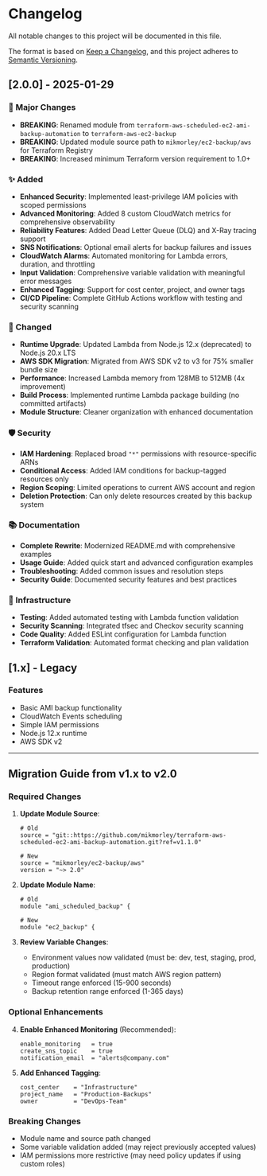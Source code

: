 # Changelog

All notable changes to this project will be documented in this file.

The format is based on [Keep a Changelog](https://keepachangelog.com/en/1.0.0/),
and this project adheres to [Semantic Versioning](https://semver.org/spec/v2.0.0.html).

## [2.0.0] - 2025-01-29

### 🚀 Major Changes
- **BREAKING**: Renamed module from `terraform-aws-scheduled-ec2-ami-backup-automation` to `terraform-aws-ec2-backup`
- **BREAKING**: Updated module source path to `mikmorley/ec2-backup/aws` for Terraform Registry
- **BREAKING**: Increased minimum Terraform version requirement to 1.0+

### ✨ Added
- **Enhanced Security**: Implemented least-privilege IAM policies with scoped permissions
- **Advanced Monitoring**: Added 8 custom CloudWatch metrics for comprehensive observability
- **Reliability Features**: Added Dead Letter Queue (DLQ) and X-Ray tracing support
- **SNS Notifications**: Optional email alerts for backup failures and issues
- **CloudWatch Alarms**: Automated monitoring for Lambda errors, duration, and throttling
- **Input Validation**: Comprehensive variable validation with meaningful error messages
- **Enhanced Tagging**: Support for cost center, project, and owner tags
- **CI/CD Pipeline**: Complete GitHub Actions workflow with testing and security scanning

### 🔧 Changed
- **Runtime Upgrade**: Updated Lambda from Node.js 12.x (deprecated) to Node.js 20.x LTS
- **AWS SDK Migration**: Migrated from AWS SDK v2 to v3 for 75% smaller bundle size
- **Performance**: Increased Lambda memory from 128MB to 512MB (4x improvement)
- **Build Process**: Implemented runtime Lambda package building (no committed artifacts)
- **Module Structure**: Cleaner organization with enhanced documentation

### 🛡️ Security
- **IAM Hardening**: Replaced broad `"*"` permissions with resource-specific ARNs
- **Conditional Access**: Added IAM conditions for backup-tagged resources only
- **Region Scoping**: Limited operations to current AWS account and region
- **Deletion Protection**: Can only delete resources created by this backup system

### 📚 Documentation
- **Complete Rewrite**: Modernized README.md with comprehensive examples
- **Usage Guide**: Added quick start and advanced configuration examples
- **Troubleshooting**: Added common issues and resolution steps
- **Security Guide**: Documented security features and best practices

### 🔧 Infrastructure
- **Testing**: Added automated testing with Lambda function validation
- **Security Scanning**: Integrated tfsec and Checkov security scanning
- **Code Quality**: Added ESLint configuration for Lambda function
- **Terraform Validation**: Automated format checking and plan validation

## [1.x] - Legacy

### Features
- Basic AMI backup functionality
- CloudWatch Events scheduling
- Simple IAM permissions
- Node.js 12.x runtime
- AWS SDK v2

---

## Migration Guide from v1.x to v2.0

### Required Changes

1. **Update Module Source**:
   ```hcl
   # Old
   source = "git::https://github.com/mikmorley/terraform-aws-scheduled-ec2-ami-backup-automation.git?ref=v1.1.0"
   
   # New  
   source = "mikmorley/ec2-backup/aws"
   version = "~> 2.0"
   ```

2. **Update Module Name**:
   ```hcl
   # Old
   module "ami_scheduled_backup" {
   
   # New
   module "ec2_backup" {
   ```

3. **Review Variable Changes**:
   - Environment values now validated (must be: dev, test, staging, prod, production)
   - Region format validated (must match AWS region pattern)
   - Timeout range enforced (15-900 seconds)
   - Backup retention range enforced (1-365 days)

### Optional Enhancements

4. **Enable Enhanced Monitoring** (Recommended):
   ```hcl
   enable_monitoring   = true
   create_sns_topic    = true
   notification_email  = "alerts@company.com"
   ```

5. **Add Enhanced Tagging**:
   ```hcl
   cost_center    = "Infrastructure"
   project_name   = "Production-Backups" 
   owner          = "DevOps-Team"
   ```

### Breaking Changes
- Module name and source path changed
- Some variable validation added (may reject previously accepted values)
- IAM permissions more restrictive (may need policy updates if using custom roles)